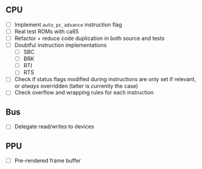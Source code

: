 ## CPU
- [ ] Implement `auto_pc_advance` instruction flag
- [ ] Real test ROMs with ca65
- [ ] Refactor + reduce code duplication in both source and tests
- [ ] Doubtful instruction implementations
  - [ ] SBC
  - [ ] BRK
  - [ ] RTI
  - [ ] RTS
- [ ] Check if status flags modified during instructions are only set if relevant, or _always_ overridden (latter is currently the case)
- [ ] Check overflow and wrapping rules for each instruction

## Bus
- [ ] Delegate read/writes to devices

## PPU
- [ ] Pre-rendered frame buffer

